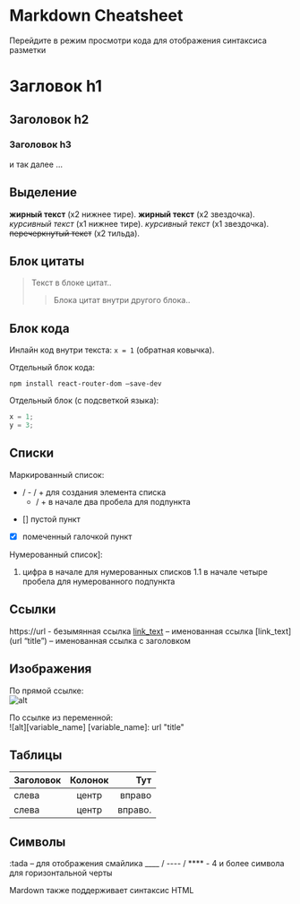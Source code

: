 # Markdown Cheatsheet
Перейдите в режим просмотри кода для отображения синтаксиса разметки

# Загловок h1
## Заголовок h2
### Заголовок h3
и так далее … 

## Выделение
__жирный текст__ (х2 нижнее тире). 
**жирный текст** (х2 звездочка). 
_курсивный текст_ (х1 нижнее тире). 
*курсивный текст* (х1 звездочка). 
~~перечеркнутый текст~~ (х2 тильда). 

## Блок цитаты
> Текст в блоке цитат..
>> Блока цитат внутри другого блока..

## Блок кода
Инлайн код внутри текста: `x = 1` (обратная ковычка). 

Отдельный блок кода:  
``` 
npm install react-router-dom –save-dev
```

Отдельный блок (с подсветкой языка):  
```javascript
x = 1;
y = 3;
```
## Списки
Маркированный список:  
* / - / + для создания элемента списка  
  - / + в начале два пробела для подпункта  
- [] пустой пункт  
- [x] помеченный галочкой пункт  

Нумерованный список]:  
1. цифра в начале для нумерованных списков
    1.1 в начале четыре пробела для нумерованного подпункта

## Ссылки
https://url - безымянная ссылка
[link_text](url) – именованная ссылка
[link_text](url “title”) – именованная ссылка с заголовком

## Изображения
По прямой ссылке:  
![alt](url "title")

По ссылке из переменной:  
![alt][variable_name]
[variable_name]: url "title"

## Таблицы
| Заголовок  | Колонок  | Тут           |
| --------------- |:-------------:| -------------:|
| слева         | центр       | вправо     |
| слева         | центр       | вправо.    |

## Символы
:tada – для отображения смайлика
____ / ---- / **** - 4 и более символа для горизонтальной черты

Mardown также поддерживает синтаксис HTML

